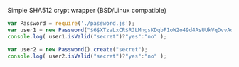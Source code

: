 Simple SHA512 crypt wrapper (BSD/Linux compatible)
```javascript
var Password = require('./password.js');
var user1 = new Password("$6$XTzaLxCR$RJLMngsKDqbF1oW2o49d4AsUUkVqDvvAdJolu83F/U.r7G.bWKlmnAuRJuQE.SRuUlv99/OCOtg27uFY3bBji1");
console.log( user1.isValid("secret")?"yes":"no" );

var user2 = new Password().create("secret");
console.log( user2.isValid("secret")?"yes":"no" );
```
